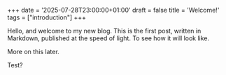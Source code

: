+++
date = '2025-07-28T23:00:00+01:00'
draft = false
title = 'Welcome!'
tags = ["introduction"]
+++

Hello, and welcome to my new blog. 
This is the first post, written in Markdown, published at the speed of light.
To see how it will look like.

More on this later.

Test?